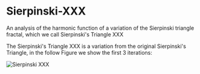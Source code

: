 # Sierpinski-XXX
 An analysis of the harmonic function of a variation of the Sierpinski triangle fractal, which we call Sierpinski's Triangle XXX

 The Sierpinski's Triangle XXX is a variation from the original Sierpinski's Triangle, in the follow Figure we show the first 3 iterations:

![Sierpinski XXX](https://github.com/YairCCastillo/Sierpinski-XXX/assets/49602985/4483e6e2-8e06-4818-ad31-bdbd27bf9e2d)
